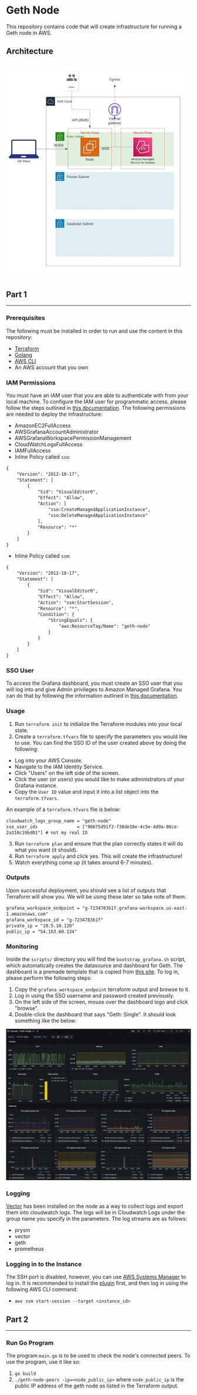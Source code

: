 # Geth Node
This repository contains code that will create infrastructure for running a Geth node in AWS.

## Architecture
![Architecture](/images/geth_node.jpeg)


## Part 1
----------------------------------------------------------------------------------------------------------------

### Prerequisites
The following must be installed in order to run and use the content in this repository:
* [Terraform](https://www.terraform.io/)
* [Golang](https://go.dev/)
* [AWS CLI](https://aws.amazon.com/cli/)
* An AWS account that you own

### IAM Permissions
You must have an IAM user that you are able to authenticate with from your local machine. To configure the IAM user for programmatic access, please follow the steps outlined in [this documentation](https://docs.aws.amazon.com/IAM/latest/UserGuide/id_users.html). The following permissions are needed to deploy the infrastructure:
* AmazonEC2FullAccess
* AWSGrafanaAccountAdministrator
* AWSGrafanaWorkspacePermissionManagement
* CloudWatchLogsFullAccess
* IAMFullAccess
* Inline Policy called `sso`:
```
{
    "Version": "2012-10-17",
    "Statement": [
        {
            "Sid": "VisualEditor0",
            "Effect": "Allow",
            "Action": [
                "sso:CreateManagedApplicationInstance",
                "sso:DeleteManagedApplicationInstance"
            ],
            "Resource": "*"
        }
    ]
}
```

* Inline Policy called `ssm`:
```
{
    "Version": "2012-10-17",
    "Statement": [
        {
            "Sid": "VisualEditor0",
            "Effect": "Allow",
            "Action": "ssm:StartSession",
            "Resource": "*",
            "Condition": {
                "StringEquals": {
                    "aws:ResourceTag/Name": "geth-node"
                }
            }
        }
    ]
}
```

### SSO User
To access the Grafana dashboard, you must create an SSO user that you will log into and give Admin privileges to Amazon Managed Grafana. You can do that by following the information outlined in [this documentation](https://docs.aws.amazon.com/singlesignon/latest/userguide/addusers.html).


### Usage

1. Run `terraform init` to initialize the Terraform modules into your local state.
2. Create a `terraform.tfvars` file to specify the parameters you would like to use. You can find the SSO ID of the user created above by doing the following: 
  - Log into your AWS Console.
  - Navigate to the IAM Identity Service.
  - Click "Users" on the left side of the screen.
  - Click the user (or users) you would like to make administrators of your Grafana instance.
  - Copy the `User ID` value and input it into a list object into the `terraform.tfvars`.

  An example of a `terraform.tfvars` file is below:

  ```
  cloudwatch_logs_group_name = "geth-node"
  sso_user_ids               = ["90675d91f3-f38de10e-4c5e-4d9a-86ce-2a310c19bd01"] # not my real ID
  ```
3. Run `terraform plan` and ensure that the plan correctly states it will do what you want (it should).
4. Run `terraform apply` and click yes. This will create the infrastructure!
5. Watch everything come up (it takes around 6-7 minutes).


### Outputs
Upon successful deployment, you should see a list of outputs that Terraform will show you. We will be using these later so take note of them.

```
grafana_workspace_endpoint = "g-7234783b1f.grafana-workspace.us-east-1.amazonaws.com"
grafana_workspace_id = "g-7234783b1f"
private_ip = "10.5.10.120"
public_ip = "54.163.60.134"
```

### Monitoring
Inside the `scripts/` directory you will find the `bootstrap_grafana.sh` script, which automatically creates the datasource and dashboard for Geth. The dashboard is a premade template that is copied from [this site](https://grafana.com/grafana/dashboards/18290-geth-single/). To log in, please perform the following steps:

1. Copy the `grafana_workspace_endpoint` terraform output and browse to it.
2. Log in using the SSO username and password created previously.
3. On the left side of the screen, mouse over the dashboard logo and click "browse".
4. Double-click the dashboard that says "Geth: Single". It should look something like the below:

![Grafana Dashboard Screen Shot](./images/grafana_screenshot.png)


### Logging
[Vector](https://vector.dev/) has been installed on the node as a way to collect logs and export them into cloudwatch logs. The logs will be in Cloudwatch Logs under the group name you specify in the parameters. The log streams are as follows:

* prysm
* vector
* geth
* prometheus


### Logging in to the Instance
The SSH port is disabled, however, you can use [AWS Systems Manager](https://docs.aws.amazon.com/systems-manager/latest/userguide/session-manager.html) to log in. It is recommended to install the [plugin](https://docs.aws.amazon.com/systems-manager/latest/userguide/session-manager-working-with-install-plugin.html) first, and then log in using the following AWS CLI command:
* `aws ssm start-session --target <instance_id>`

## Part 2
----------------------------------------------------------------------------------------------------------------------

### Run Go Program
The program `main.go` is to be used to check the node's connected peers. To use the program, use it like so:
1. `go build`
2. `./geth-node-peers -ip=<node_public_ip>` where `node_public_ip` is the public IP address of the geth node as listed in the Terraform output.
